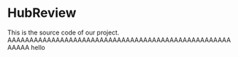 # HubReview

This is the source code of our project.
AAAAAAAAAAAAAAAAAAAAAAAAAAAAAAAAAAAAAAAAAAAAAAAAAAAAAAAA
hello
